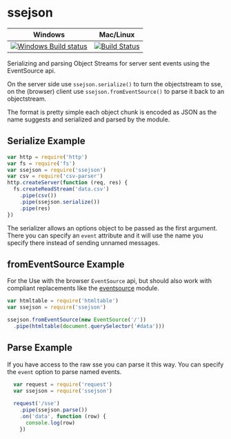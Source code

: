# ssejson

Windows | Mac/Linux
------- | ---------
[![Windows Build status](http://img.shields.io/appveyor/ci/finnp/ssejson.svg)](https://ci.appveyor.com/project/finnp/ssejson/branch/master) | [![Build Status](https://travis-ci.org/finnp/ssejson.svg?branch=master)](https://travis-ci.org/finnp/ssejson)

Serializing and parsing Object Streams for server sent events using the EventSource api.

On the server side use `ssejson.serialize()` to turn the objectstream to sse, on the
(browser) client use `ssejson.fromEventSource()` to parse it back to an objectstream.


The format is pretty simple each object chunk is encoded as JSON as the name suggests
and serialized and parsed by the module.

## Serialize Example
```js
var http = require('http')
var fs = require('fs')
var ssejson = require('ssejson')
var csv = require('csv-parser')
http.createServer(function (req, res) {
  fs.createReadStream('data.csv')
    .pipe(csv())
    .pipe(ssejson.serialize())
    .pipe(res)
})
```

The serializer allows an options object to be passed as the first argument. There
you can specify an `event` attribute and it will use the name you specify there instead
of sending unnamed messages.

## fromEventSource Example

For the Use with the browser `EventSource` api, but should also work with compliant replacements like the 
[eventsource](https://www.npmjs.org/package/eventsource) module.

```js
var htmltable = require('htmltable')
var ssejson = require('ssejson')

ssejson.fromEventSource(new EventSource('/'))
  .pipe(htmltable(document.querySelector('#data')))
```

## Parse Example

If you have access to the raw sse you can parse it this way.
You can specify the `event` option to parse named events.

```js
  var request = require('request')
  var ssejson = require('ssejson')
  
  request('/sse')
    .pipe(ssejson.parse())
    .on('data', function (row) {
      console.log(row)
    })
```